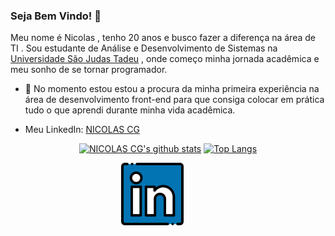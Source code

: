### Seja Bem Vindo! 👋

Meu nome é Nicolas , tenho 20 anos e busco fazer a diferença na área de TI . Sou estudante de Análise e Desenvolvimento de Sistemas na [Universidade São Judas Tadeu](https://www.usjt.br) , onde começo minha jornada acadêmica e meu sonho de se tornar programador. 

- 🔭 No momento estou estou a procura da minha primeira experiência na área de desenvolvimento front-end para que consiga colocar em prática tudo o que aprendi durante minha vida acadêmica.

- Meu LinkedIn: [NICOLAS CG](https://www.linkedin.com/in/nicolas-cassiano-451b9b195/)

<div align="center" >

[![NICOLAS CG's github stats](https://github-readme-stats.vercel.app/api?username=nicolas1908&show_icons=true&theme=radical&bg_color=30,0d0d0d,191919&title_color=fff&text_color=fff&icon_color=79ff97)](https://github.com/anuraghazra/github-readme-stats)
[![Top Langs](https://github-readme-stats.vercel.app/api/top-langs/?username=Nicolas1908&layout=compact&theme=radical&bg_color=30,0d0d0d,191919&title_color=fff&text_color=fff&icon_color=79ff97)](https://github.com/anuraghazra/github-readme-stats)
<div style="align-self: center;align-items: center; display: flex; justify-content: space-between; width: 150px;" >
  <a href="https://www.linkedin.com/in/nicolas-cassiano-451b9b195/">
    <img src="https://github.com/Nicolas1908/Nicolas1908/blob/main/github/linkedin.png" alt="LinkedIn" height="100">
  </a>
</div>
</div>
